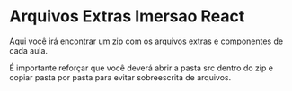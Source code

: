 # Arquivos Extras Imersao React

Aqui você irá encontrar um zip com os arquivos extras e componentes de cada aula.

É importante reforçar que você deverá abrir a pasta src dentro do zip e copiar pasta por pasta para evitar sobreescrita de arquivos.

